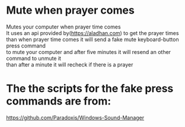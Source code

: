 # Mute when prayer comes
 Mutes your computer when prayer time comes\
 It uses an api provided by(https://aladhan.com) to get the prayer times \
 than when prayer time comes it will send a fake mute keyboard-button press command\
 to mute your computer and after five minutes it will resend an other command to unmute it\
 than after a minute it will recheck if there is a prayer
 
 
# The the scripts for the fake press commands are from:
 https://github.com/Paradoxis/Windows-Sound-Manager